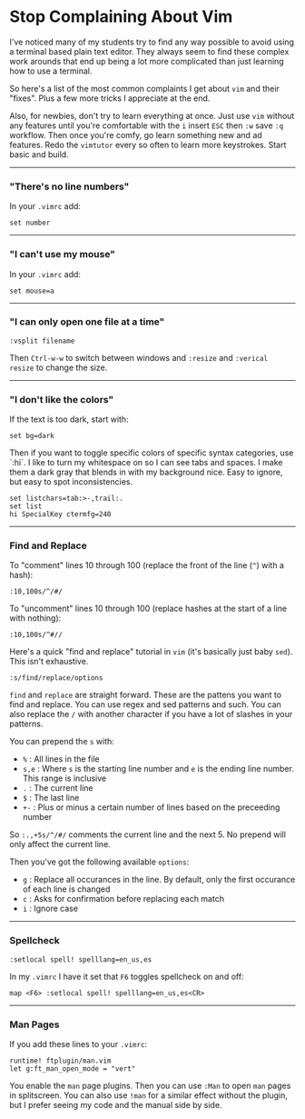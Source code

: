# Stop Complaining About Vim

I've noticed many of my students try to find any way possible to avoid using a
terminal based plain text editor. They always seem to find these complex work
arounds that end up being a lot more complicated than just learning how to use
a terminal.

So here's a list of the most common complaints I get about `vim` and their
"fixes". Plus a few more tricks I appreciate at the end.

Also, for newbies, don't try to learn everything at once. Just use `vim` without
any features until you're comfortable with the `i` insert `ESC` then `:w` save
`:q` workflow. Then once you're comfy, go learn something new and ad features.
Redo the `vimtutor` every so often to learn more keystrokes. Start basic and
build.

---

### "There's no line numbers"

In your `.vimrc` add:

```
set number
```

---

### "I can't use my mouse"

In your `.vimrc` add:

```
set mouse=a
```

---

### "I can only open one file at a time"

```
:vsplit filename
```

Then `Ctrl-w-w` to switch between windows and `:resize` and `:verical resize` to
change the size.

---

### "I don't like the colors"

If the text is too dark, start with:

```
set bg=dark
```

<div id="whitespace">
Then if you want to toggle specific colors of specific syntax categories, use
`:hi`. I like to turn my whitespace on so I can see tabs and spaces. I make them
a dark gray that blends in with my background nice. Easy to ignore, but easy to
spot inconsistencies.

```
set listchars=tab:>-,trail:.
set list
hi SpecialKey ctermfg=240
```
</div>

---

### Find and Replace

To "comment" lines 10 through 100 (replace the front of the line (`^`) with a
hash):

```
:10,100s/^/#/
```

To "uncomment" lines 10 through 100 (replace hashes at the start of a line with
nothing):

```
:10,100s/^#//
```

Here's a quick "find and replace" tutorial in `vim` (it's basically just baby
`sed`). This isn't exhaustive.

```
:s/find/replace/options
```

`find` and `replace` are straight forward. These are the pattens you want to
find and replace. You can use regex and sed patterns and such. You can also
replace the `/` with another character if you have a lot of slashes in your
patterns.

You can prepend the `s` with:

- `%` : All lines in the file
- `s,e` : Where `s` is the starting line number and `e` is the ending line
	number. This range is inclusive
- `.` : The current line
- `$` : The last line
- `+-` : Plus or minus a certain number of lines based on the preceeding number

So `:.,+5s/^/#/` comments the current line and the next 5. No prepend will only
affect the current line.

Then you've got the following available `options`:

- `g` : Replace all occurances in the line. By default, only the first occurance
	of each line is changed
- `c` : Asks for confirmation before replacing each match
- `i` : Ignore case

---

### Spellcheck

```
:setlocal spell! spelllang=en_us,es
```

In my `.vimrc` I have it set that `F6` toggles spellcheck on and off:

```
map <F6> :setlocal spell! spelllang=en_us,es<CR>
```

---

### Man Pages

If you add these lines to your `.vimrc`:

```
runtime! ftplugin/man.vim
let g:ft_man_open_mode = "vert"
```

You enable the `man` page plugins. Then you can use `:Man` to open `man` pages
in splitscreen. You can also use `!man` for a similar effect without the plugin,
but I prefer seeing my code and the manual side by side.

